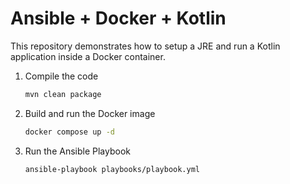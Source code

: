 Ansible + Docker + Kotlin
=========================

This repository demonstrates how to setup a JRE 
and run a Kotlin application inside a Docker container.

1. Compile the code
   ```bash
   mvn clean package
   ``` 

2. Build and run the Docker image
   ```bash
   docker compose up -d
   ```

3. Run the Ansible Playbook
   ```bash
   ansible-playbook playbooks/playbook.yml
   ```
